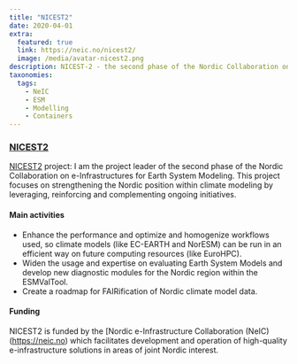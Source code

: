 ```yaml
---
title: "NICEST2"
date: 2020-04-01
extra:
  featured: true
  link: https://neic.no/nicest2/
  image: /media/avatar-nicest2.png
description: NICEST-2 - the second phase of the Nordic Collaboration on e-Infrastructures for Earth System Modeling focuses on strengthening the Nordic position within climate modeling by leveraging, reinforcing and complementing ongoing initiatives. 
taxonomies:
  tags:
    - NeIC
    - ESM
    - Modelling
    - Containers
---
```

### [NICEST2](https://nordicesmhub.github.io/nicest2/)

 [NICEST2](https://neic.no/nicest2/) project: I am the project leader of the second phase of the Nordic Collaboration on e-Infrastructures for Earth System Modeling. This project focuses on strengthening the Nordic position within climate modeling by leveraging, reinforcing and complementing ongoing initiatives.


#### Main activities

- Enhance the performance and optimize and homogenize workflows used, so climate models (like EC-EARTH and NorESM) can be run in an efficient way on future computing resources (like EuroHPC).
- Widen the usage and expertise on evaluating Earth System Models and develop new diagnostic modules for the Nordic region within the ESMValTool.
- Create a roadmap for FAIRification of Nordic climate model data.

#### Funding

NICEST2 is funded by the [Nordic e-Infrastructure Collaboration (NeIC)(https://neic.no) which facilitates development and operation of high-quality e-infrastructure solutions in areas of joint Nordic interest.
